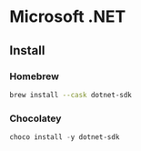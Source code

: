 # Microsoft .NET

## Install

### Homebrew

```sh
brew install --cask dotnet-sdk
```

### Chocolatey

```ps1
choco install -y dotnet-sdk
```
